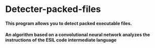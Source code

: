 # Detecter-packed-files
#### This program allows you to detect packed executable files.
#### An algorithm based on a convolutional neural network analyzes the instructions of the ESIL code intermediate language
